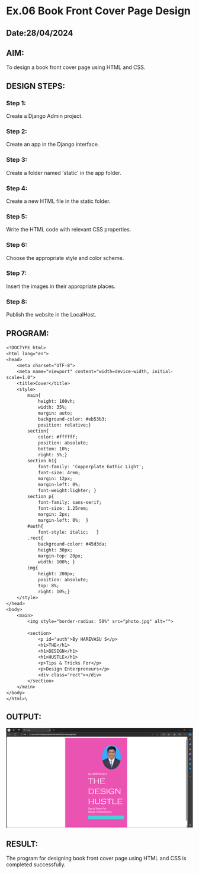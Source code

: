 # Ex.06 Book Front Cover Page Design
## Date:28/04/2024

## AIM:
To design a book front cover page using HTML and CSS.

## DESIGN STEPS:

### Step 1:
Create a Django Admin project.

### Step 2:
Create an app in the Django interface.

### Step 3:
Create a folder named 'static' in the app folder.

### Step 4:
Create a new HTML file in the static folder.

### Step 5:
Write the HTML code with relevant CSS properties.

### Step 6:
Choose the appropriate style and color scheme.

### Step 7:
Insert the images in their appropriate places.

### Step 8:
Publish the website in the LocalHost.

## PROGRAM:
```
<!DOCTYPE html>
<html lang="en">
<head>
    <meta charset="UTF-8">
    <meta name="viewport" content="width=device-width, initial-scale=1.0">
    <title>Cover</title>
    <style>
        main{
            height: 100vh;
            width: 35%;
            margin: auto;
            background-color: #eb53b3;
            position: relative;}
        section{
            color: #ffffff;
            position: absolute;
            bottom: 10%;
            right: 5%;}
        section h1{
            font-family: 'Copperplate Gothic Light';
            font-size: 4rem;
            margin: 12px;
            margin-left: 0%;
            font-weight:lighter; }
        section p{
            font-family: sans-serif;
            font-size: 1.25rem;
            margin: 2px;
            margin-left: 0%;  }
        #auth{
            font-style: italic;   }
        .rect{
            background-color: #45d3da;
            height: 30px;
            margin-top: 20px;
            width: 100%; }
        img{
            height: 200px;
            position: absolute;
            top: 8%;
            right: 10%;}
    </style>
</head>
<body>
    <main>
        <img style="border-radius: 50%" src="photo.jpg" alt="">

        <section>
            <p id="auth">By HAREVASU S</p>
            <h1>THE</h1>
            <h1>DESIGN</h1>
            <h1>HUSTLE</h1>
            <p>Tips & Tricks For</p>
            <p>Design Enterpreneurs</p>
            <div class="rect"></div>
        </section>
    </main>
</body>
</html>\
```

## OUTPUT:
![alt text](image.png)

## RESULT:
The program for designing book front cover page using HTML and CSS is completed successfully.
